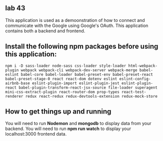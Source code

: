 ## lab 43
This application is used as a demoonstration of how to connect and communicate with the Google using Google's OAuth. This application contains both a backend and frontend.  

## Install the following npm packages before using this application:

```npm i -D sass-loader node-sass css-loader style-loader html-webpack-plugin webpack webpack-cli webpack-dev-server webpack-merge babel-eslint babel-core babel-loader babel-preset-env babel-preset-react babel-preset-stage-0 react react-dom dotenv eslint eslint-config-airbnb-base eslint-plugin-import eslint-plugin-jest eslint-plugin-react babel-plugin-transform-react-jsx-source file-loader superagent mini-css-extract-plugin react-router-dom prop-types react-test-renderer redux react-redux redux-devtools-extension redux-mock-store```

## How to get things up and running
You will need to run **Nodemon** and **mongodb** to display data from your backend.  You will need to run **npm run watch** to display your localhost:3000 frontend data. 

